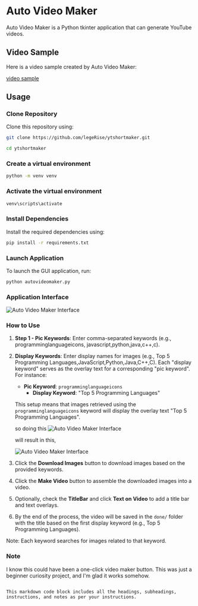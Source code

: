 # Auto Video Maker

Auto Video Maker is a Python tkinter application that can generate YouTube videos.

## Video Sample
Here is a video sample created by Auto Video Maker:

[video sample](https://github.com/legerise/ytshortmaker/raw/master/done/Top%205%20Programming%20Languages.mp4)


## Usage

### Clone Repository

Clone this repository using:

```bash
git clone https://github.com/legeRise/ytshortmaker.git
```

```bash
cd ytshortmaker
```

### Create a virtual environment

```bash
python -m venv venv
```

### Activate the virtual environment

```bash
venv\scripts\activate
```

### Install Dependencies

Install the required dependencies using:

```bash
pip install -r requirements.txt
```

### Launch Application

To launch the GUI application, run:

```bash
python autovideomaker.py
```

### Application Interface

![Auto Video Maker Interface](https://github.com/legerise/ytshortmaker/raw/master/assets/interface.png)

### How to Use

1. **Step 1 - Pic Keywords**: Enter comma-separated keywords (e.g., programminglanguageicons, javascript,python,java,c++,c).
   
2. **Display Keywords**: Enter display names for images (e.g., Top 5 Programming Languages,JavaScript,Python,Java,C++,C). Each "display keyword" serves as the overlay text for a corresponding "pic keyword". For instance:

   - **Pic Keyword**: `programminglanguageicons`
     - **Display Keyword**: "Top 5 Programming Languages"

   This setup means that images retrieved using the `programminglanguageicons` keyword will display the overlay text "Top 5 Programming Languages".

   so doing this
   ![Auto Video Maker Interface](https://github.com/legerise/ytshortmaker/raw/master/assets/instruction.png)

   will result in this,

   ![Auto Video Maker Interface](https://github.com/legerise/ytshortmaker/raw/master/assets/result.png)
   
4. Click the **Download Images** button to download images based on the provided keywords.

5. Click the **Make Video** button to assemble the downloaded images into a video.

6. Optionally, check the **TitleBar** and click **Text on Video** to add a title bar and text overlays.

7. By the end of the process, the video will be saved in the `done/` folder with the title based on the first display keyword (e.g., Top 5 Programming Languages).

Note: Each keyword searches for images related to that keyword.

### Note

I know this could have been a one-click video maker button. This was just a beginner curiosity project, and I'm glad it works somehow.
``` 

This markdown code block includes all the headings, subheadings, instructions, and notes as per your instructions.
